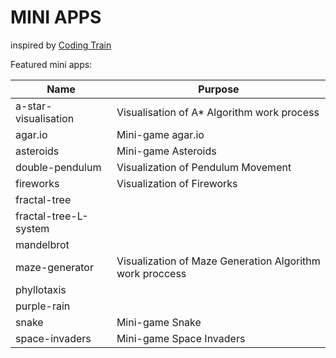 # MINI APPS
inspired by [Coding Train](https://www.youtube.com/user/shiffman)



Featured mini apps:

| Name | Purpose |
| ------ | ------ |
| a-star-visualisation | Visualisation of A* Algorithm work process |
| agar.io | Mini-game agar.io |
| asteroids | Mini-game Asteroids |
| double-pendulum | Visualization of Pendulum Movement |
| fireworks | Visualization of Fireworks |
| fractal-tree |  |
| fractal-tree-L-system |  |
| mandelbrot |  |
| maze-generator | Visualization of Maze Generation Algorithm work proccess |
| phyllotaxis |  |
| purple-rain |  |
| snake | Mini-game Snake |
| space-invaders | Mini-game Space Invaders |
